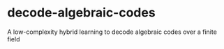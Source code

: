 # decode-algebraic-codes
A low-complexity hybrid learning to decode algebraic codes over a finite field </br>

